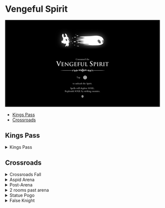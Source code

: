 # Vengeful Spirit  
![header](https://github.com/pes-t/HK-anypercent-stratdump/blob/main/images/vs/VS.png)
   - [Kings Pass](#kings-pass)
   - [Crossroads](#crossroads)

## Kings Pass
<details><summary>Kings Pass</summary>



<details><summary>Hardfall (Reference)</summary>
   
   ![gif](https://github.com/pes-t/HK-anypercent-stratdump/blob/main/images/vs/kp_hardfall.webp)

</details>
   
<details>
  <summary>Basic Softfall Setup</summary>
   
   ![gif](https://github.com/pes-t/HK-anypercent-stratdump/blob/main/images/vs/kp_noUpswing.webp)
   \
   Most basic version of the softfall setup. Jump right as the floor crumbles and breaks apart, then land on the upper part of the platform.
</details>
<details><summary>Upswing Setup</summary>
   
   ![gif](https://github.com/pes-t/HK-anypercent-stratdump/blob/main/images/vs/kp_upSwing.webp)
   \
   Slightly more involved version of the softfall setup. Jump right as the floor crumbles and breaks apart, but cancel your upwards momentum with an upswing right as you leave the ground. You should barely need to stop holding right at all. If you find yourself still needing to go neutral, your nail swing is too late. Saves .05-.1 over the non-upswing version of the strat. 

</details>
<details><summary>Rng softfall</summary>
   
   ![gif](https://github.com/pes-t/HK-anypercent-stratdump/blob/main/images/vs/kp_rng.webp)
   \
   Fastest way to do the room, but also rng as to when it happens with no tells as to when it will work. Saves 0.3 over the non-upswing version of the strat. 
   

</details>   

   | Strat | Time (s) | Time Diff (s) |
   | ----------- | ----------- | ----------- |
   | No Upswing | 5.224 | -0.529 |
   | Upswing | 5.163 | -0.59 |
   | Rng | 4.918 | -0.835 |
   
   These strats are being referenced against the hardfall video located above (5.753)

</details>

   
## Crossroads
<details><summary>Crossroads Fall</summary> 
   
   \
    <img src="https://github.com/pes-t/HK-anypercent-stratdump/blob/main/images/vs/crossroadsFall_rightSide.webp" width="384" height="216"/>
    <img src="https://github.com/pes-t/HK-anypercent-stratdump/blob/main/images/vs/crossroadsFall_middleSlam.webp" width="384" height="216"/>
   \
    <img src="https://github.com/pes-t/HK-anypercent-stratdump/blob/main/images/vs/crossroadsFall_middleDunk.webp" width="384" height="216"/>
    
    
   | Strat | Time (s) |
   | ----------- | ----------- |
   | Right Side | 4.53 |
   | Middle | 4.69 |
   | Middle Dunk | 4.50 |
</details>
   
<details><summary>Aspid Arena</summary>
   
   \
   <img src="https://github.com/pes-t/HK-anypercent-stratdump/blob/main/images/vs/aspidArena_botPlat.webp" width="384" height="216"/>
   <img src="https://github.com/pes-t/HK-anypercent-stratdump/blob/main/images/vs/aspidArena_topPlat.webp" width="384" height="216"/>

   This trick is decently tight. You want to jump from your starting location once you see the aspids begin to spawn in, then buffer a jump and hit the spike before it starts to fall. If done correctly, the spike will kill both aspids instantly. If you find yourself failing it, you are likely not hitting the spike early enough. 
   
   Due to the positions of the platforms, using the bottom platform is slightly faster (due to you standing closer to the spike) but imo is a bit harder than doing the top platform version. Try both versions out and pick which once you like the best.
   
   For a video explaining this room, see [this video](https://www.youtube.com/watch?v=ley-RlVA4HE&ab_channel=Ax2u) by ax2u.
   
</details>
<details><summary>Post-Arena</summary>
   <img src="https://github.com/pes-t/HK-anypercent-stratdump/blob/main/images/vs/aypapaLineup.PNG" />
   
   Do a full jump at the red line to land on the middle ledge. Jump over the first goam (not quite a full jump) and you should be set up to make the rest of the cycle. 
</details>
   
<details><summary>2 rooms past arena</summary>
   
   \
   <img src="https://github.com/pes-t/HK-anypercent-stratdump/blob/main/images/vs/postPapa_noLagReduc.webp" width="384" height="216"/>
   <img src="https://github.com/pes-t/HK-anypercent-stratdump/blob/main/images/vs/postPapa_lagReduc.webp" width="384" height="216"/>
   
   This strat involves manipulating the position of a fly so it doesn't kill itself on a goam and cause the game to lag. Do a full jump over the first goam and as high a jump as possible (without bonking on the wall) over the 2nd goam. Saves ~0.1s

</details>
<details><summary>Statue Pogo</summary>
   
   \
   <img src="https://github.com/pes-t/HK-anypercent-stratdump/blob/main/images/vs/statuePogo.webp" width="384" height="216"/>
   <img src="https://github.com/pes-t/HK-anypercent-stratdump/blob/main/images/vs/tiktikPogo.webp" width="384" height="216"/>
   \
   <img src="https://github.com/pes-t/HK-anypercent-stratdump/blob/main/images/vs/regularPogo.webp" width="384" height="216"/>
   
   
   The bottleneck for statue pogo is moreso in the vertical position of the knight, and less about the horizontal position. Once you clear the platform, you'll need to pause for a bit to let the knight get high enough to land on the platform. 
   
   | Strat | Time (s) | Time Diff (s) |
   | ----------- | ----------- | ---------- |
   | Statue Pogo | 5.82 | -0.83 |
   | Tiktik Pogo | 5.83 | -0.82 |
   
   These strats are being referenced against the Regular Pogo shown above (6.65s)
     
</details>
<details><summary>False Knight</summary>
   
  \
  <img src="https://github.com/pes-t/HK-anypercent-stratdump/blob/main/images/vs/fk_noJump.webp" width="384" height="216"/>
  <img src="https://github.com/pes-t/HK-anypercent-stratdump/blob/main/images/vs/fk_axJump.webp" width="384" height="216"/> 
     
  Pre-jumping while breaking the FK shortcut allows you to start moving towards the main drop a bit sooner than not jumping. 
  
   | Strat | Time (s) | Time Diff (s) |
   | ----------- | ----------- | ---------- |
   | Pre-Jump | 3.981 | -0.167 |
   
   This strat is being referenced against the non-jump strat shown on the left (4.148s)
</details>

